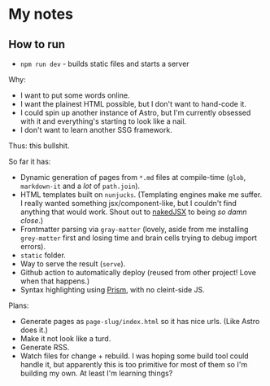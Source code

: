 # My notes

## How to run

* `npm run dev` - builds static files and starts a server

Why:

* I want to put some words online.
* I want the plainest HTML possible, but I don't want to hand-code it.
* I could spin up another instance of Astro, but I'm currently obsessed with it and everything's starting to look like a nail.
* I don't want to learn another SSG framework.

Thus: this bullshit.

So far it has:

* Dynamic generation of pages from `*.md` files at compile-time (`glob`, `markdown-it` and a *lot* of `path.join`). 
* HTML templates built on `nunjucks`. (Templating engines make me suffer. I really wanted something jsx/component-like, but I couldn't find anything that would work. Shout out to [nakedJSX](https://nakedjsx.org) to being *so damn close*.)
* Frontmatter parsing via `gray-matter` (lovely, aside from me installing `grey-matter` first and losing time and brain cells trying to debug import errors).
* `static` folder.
* Way to serve the result (`serve`).
* Github action to automatically deploy (reused from other project! Love when that happens.)
* Syntax highlighting using [Prism](https://prismjs.com/), with no cleint-side JS.

Plans:
* Generate pages as `page-slug/index.html` so it has nice urls. (Like Astro does it.)
* Make it not look like a turd.
* Generate RSS.
* Watch files for change + rebuild. I was hoping some build tool could handle it, but apparently this is too primitive for most of them so I'm building my own. At least I'm learning things?




